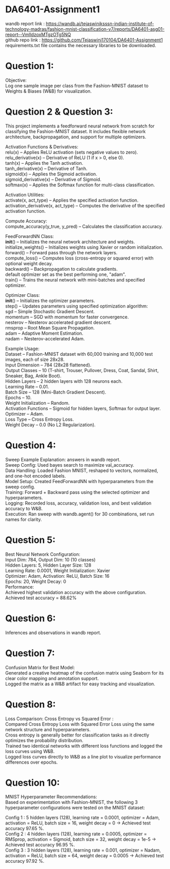 # DA6401-Assignment1
wandb report link : https://wandb.ai/tejaswiniksssn-indian-institute-of-technology-madras/fashion-mnist-classification-v7/reports/DA6401-asg01-report--VmlldzoxMTgzOTg5NQ <br>
github repo link : https://github.com/Tejaswini170104/DA6401-Assignment1 <br>
requirements.txt file contains the necessary libraries to be downloaded. <br>
# Question 1: <br>
Objective: <br>
Log one sample image per class from the Fashion-MNIST dataset to Weights & Biases (W&B) for visualization.

# Question 2 & Question 3: <br>
This project implements a feedforward neural network from scratch for classifying the Fashion-MNIST dataset. It includes flexible network architecture, backpropagation, and support for multiple optimizers. <br>

Activation Functions & Derivatives: <br>
relu(x) – Applies ReLU activation (sets negative values to zero).<br>
relu_derivative(x) – Derivative of ReLU (1 if x > 0, else 0).<br>
tanh(x) – Applies the Tanh activation.<br>
tanh_derivative(x) – Derivative of Tanh.<br>
sigmoid(x) – Applies the Sigmoid activation.<br>
sigmoid_derivative(x) – Derivative of Sigmoid.<br>
softmax(x) – Applies the Softmax function for multi-class classification.<br>

Activation Utilities: <br>
activate(x, act_type) – Applies the specified activation function.<br>
activation_derivative(x, act_type) – Computes the derivative of the specified activation function.<br>

Compute Accuracy: <br>
compute_accuracy(y_true, y_pred) – Calculates the classification accuracy.<br>

FeedForwardNN Class: <br>
__init__() – Initializes the neural network architecture and weights.<br>
initialize_weights() – Initializes weights using Xavier or random initialization.<br>
forward() – Forward pass through the network layers.<br>
compute_loss() – Computes loss (cross-entropy or squared error) with optional weight decay.<br>
backward() – Backpropagation to calculate gradients.<br>
default optimizer set as the best performing one, "adam". <br>
train() – Trains the neural network with mini-batches and specified optimizer.<br>

Optimizer Class: <br>
__init__() – Initializes the optimizer parameters.<br>
step() – Updates parameters using specified optimization algorithm:<br>
sgd – Simple Stochastic Gradient Descent.<br>
momentum – SGD with momentum for faster convergence.<br>
nesterov – Nesterov accelerated gradient descent.<br>
rmsprop – Root Mean Square Propagation.<br>
adam – Adaptive Moment Estimation.<br>
nadam – Nesterov-accelerated Adam.<br>

Example Usage: <br>
Dataset – Fashion-MNIST dataset with 60,000 training and 10,000 test images, each of size 28x28.<br>
Input Dimension – 784 (28x28 flattened).<br>
Output Classes – 10 (T-shirt, Trouser, Pullover, Dress, Coat, Sandal, Shirt, Sneaker, Bag, Ankle Boot).<br>
Hidden Layers – 2 hidden layers with 128 neurons each.<br>
Learning Rate – 0.01.<br>
Batch Size – 128 (Mini-Batch Gradient Descent).<br>
Epochs – 10.<br>
Weight Initialization – Random.<br>
Activation Functions – Sigmoid for hidden layers, Softmax for output layer.<br>
Optimizer – Adam.<br>
Loss Type – Cross Entropy Loss.<br>
Weight Decay – 0.0 (No L2 Regularization).<br>

# Question 4: <br>
Sweep Example Explanation: answers in wandb report. <br>
Sweep Config: Used bayes search to maximize val_accuracy. <br>
Data Handling: Loaded Fashion MNIST, reshaped to vectors, normalized, and one-hot encoded labels. <br>
Model Setup: Created FeedForwardNN with hyperparameters from the sweep config. <br>
Training: Forward + Backward pass using the selected optimizer and hyperparameters. <br>
Logging: Recorded loss, accuracy, validation loss, and best validation accuracy to W&B. <br>
Execution: Ran sweep with wandb.agent() for 30 combinations, set run names for clarity. <br>

# Question 5: <br>
Best Neural Network Configuration: <br>
Input Dim: 784, Output Dim: 10 (10 classes) <br>
Hidden Layers: 5, Hidden Layer Size: 128 <br>
Learning Rate: 0.0001, Weight Initialization: Xavier <br>
Optimizer: Adam, Activation: ReLU, Batch Size: 16 <br>
Epochs: 20, Weight Decay: 0 <br>
Performance: <br>
Achieved highest validation accuracy with the above configuration.
Achieved test accuracy = 88.62%  <br>

# Question 6: <br>
Inferences and observations in wandb report. <br>

# Question 7: <br>
Confusion Matrix for Best Model: <br>
Generated a creative heatmap of the confusion matrix using Seaborn for its clear color mapping and annotation support. <br>
Logged the matrix as a W&B artifact for easy tracking and visualization. <br>

# Question 8: <br>
Loss Comparison: Cross Entropy vs Squared Error : <br>
Compared Cross Entropy Loss with Squared Error Loss using the same network structure and hyperparameters.<br>
Cross entropy is generally better for classification tasks as it directly optimizes the probability distribution.<br>
Trained two identical networks with different loss functions and logged the loss curves using W&B.<br>
Logged loss curves directly to W&B as a line plot to visualize performance differences over epochs.<br>

# Question 10: <br>
MNIST Hyperparameter Recommendations: <br>
Based on experimentation with Fashion-MNIST, the following 3 hyperparameter configurations were tested on the MNIST dataset:<br>

Config 1 : 5 hidden layers (128), learning rate = 0.0001, optimizer = Adam, activation = ReLU, batch size = 16, weight decay = 0 → Achieved test accuracy 97.65 %.<br>
Config 2 : 4 hidden layers (128), learning rate = 0.0005, optimizer = RMSprop, activation = Sigmoid, batch size = 32, weight decay = 1e-5 → Achieved test accuracy 96.95 %.<br>
Config 3 : 3 hidden layers (128), learning rate = 0.001, optimizer = Nadam, activation = ReLU, batch size = 64, weight decay = 0.0005 → Achieved test accuracy 97.92 %.<br>



